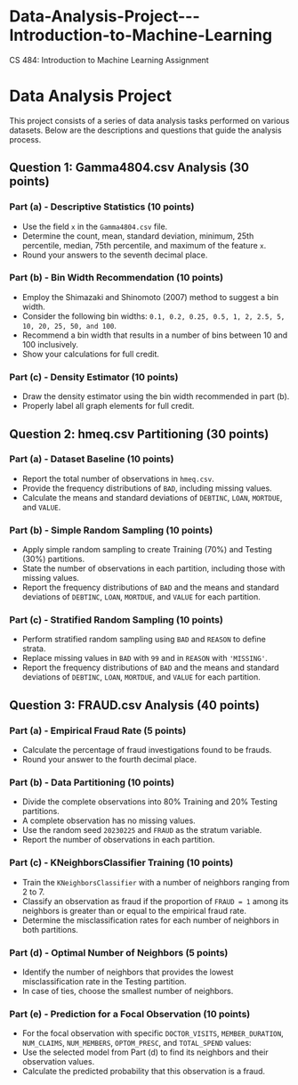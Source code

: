 # Data-Analysis-Project---Introduction-to-Machine-Learning
CS 484: Introduction to Machine Learning Assignment

# Data Analysis Project

This project consists of a series of data analysis tasks performed on various datasets. Below are the descriptions and questions that guide the analysis process.

## Question 1: Gamma4804.csv Analysis (30 points)

### Part (a) - Descriptive Statistics (10 points)

- Use the field `x` in the `Gamma4804.csv` file.
- Determine the count, mean, standard deviation, minimum, 25th percentile, median, 75th percentile, and maximum of the feature `x`.
- Round your answers to the seventh decimal place.

### Part (b) - Bin Width Recommendation (10 points)

- Employ the Shimazaki and Shinomoto (2007) method to suggest a bin width.
- Consider the following bin widths: `0.1, 0.2, 0.25, 0.5, 1, 2, 2.5, 5, 10, 20, 25, 50, and 100`.
- Recommend a bin width that results in a number of bins between 10 and 100 inclusively.
- Show your calculations for full credit.

### Part (c) - Density Estimator (10 points)

- Draw the density estimator using the bin width recommended in part (b).
- Properly label all graph elements for full credit.

## Question 2: hmeq.csv Partitioning (30 points)

### Part (a) - Dataset Baseline (10 points)

- Report the total number of observations in `hmeq.csv`.
- Provide the frequency distributions of `BAD`, including missing values.
- Calculate the means and standard deviations of `DEBTINC`, `LOAN`, `MORTDUE`, and `VALUE`.

### Part (b) - Simple Random Sampling (10 points)

- Apply simple random sampling to create Training (70%) and Testing (30%) partitions.
- State the number of observations in each partition, including those with missing values.
- Report the frequency distributions of `BAD` and the means and standard deviations of `DEBTINC`, `LOAN`, `MORTDUE`, and `VALUE` for each partition.

### Part (c) - Stratified Random Sampling (10 points)

- Perform stratified random sampling using `BAD` and `REASON` to define strata.
- Replace missing values in `BAD` with `99` and in `REASON` with `'MISSING'`.
- Report the frequency distributions of `BAD` and the means and standard deviations of `DEBTINC`, `LOAN`, `MORTDUE`, and `VALUE` for each partition.

## Question 3: FRAUD.csv Analysis (40 points)

### Part (a) - Empirical Fraud Rate (5 points)

- Calculate the percentage of fraud investigations found to be frauds.
- Round your answer to the fourth decimal place.

### Part (b) - Data Partitioning (10 points)

- Divide the complete observations into 80% Training and 20% Testing partitions.
- A complete observation has no missing values.
- Use the random seed `20230225` and `FRAUD` as the stratum variable.
- Report the number of observations in each partition.

### Part (c) - KNeighborsClassifier Training (10 points)

- Train the `KNeighborsClassifier` with a number of neighbors ranging from 2 to 7.
- Classify an observation as fraud if the proportion of `FRAUD = 1` among its neighbors is greater than or equal to the empirical fraud rate.
- Determine the misclassification rates for each number of neighbors in both partitions.

### Part (d) - Optimal Number of Neighbors (5 points)

- Identify the number of neighbors that provides the lowest misclassification rate in the Testing partition.
- In case of ties, choose the smallest number of neighbors.

### Part (e) - Prediction for a Focal Observation (10 points)

- For the focal observation with specific `DOCTOR_VISITS`, `MEMBER_DURATION`, `NUM_CLAIMS`, `NUM_MEMBERS`, `OPTOM_PRESC`, and `TOTAL_SPEND` values:
- Use the selected model from Part (d) to find its neighbors and their observation values.
- Calculate the predicted probability that this observation is a fraud.

